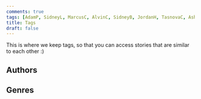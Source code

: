```yaml
---
comments: true
tags: [AdamP, SidneyL, MarcusC, AlvinC, SidneyB, JordanH, TasnovaC, AshtonA, ThomasM, ChristianC, JamieW, AlvinL, FelixL, AryavvK, LeoJ, AzlanU, DillonT, AlexC, NicholasL, XanderO, AmelieW, AtharvaG, IvanH, NikhilS, TerryP, TimY, JackM, DarianT, TylerM, LouisT, AmanveerT, LucasL, Humour]
title: Tags
draft: false
---
```

This is where we keep tags, so that you can access stories that are similar to each other :)

## Authors

































## Genres

